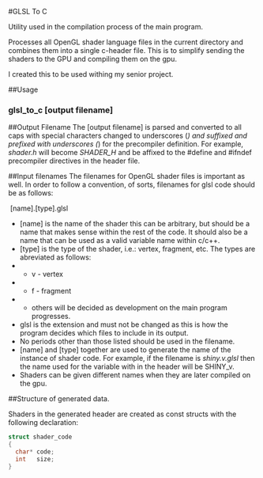 #GLSL To C

Utility used in the compilation process of the main program.

Processes all OpenGL shader language files in the current directory and
combines them into a single c-header file.  This is to simplify sending the
shaders to the GPU and compiling them on the gpu.

I created this to be used withing my senior project.

##Usage

### glsl_to_c [output filename]  
 
##Output Filename
The [output filename] is parsed and converted to all caps with special
characters changed to underscores (_) and suffixed and prefixed with
underscores (_) for the precompiler definition.  For example, *shader.h* will
become _SHADER_H_ and be affixed to the #define and #ifndef precompiler
directives in the header file.

##Input filenames
The filenames for OpenGL shader files is important as well.  In order to follow
a convention, of sorts, filenames for glsl code should be as follows:

&nbsp;[name].[type].glsl 


* [name] is the name of the shader this can be arbitrary, but should be a name
that makes sense within the rest of the code.  It should also be a name that
can be used as a valid variable name within c/c++.
* [type] is the type of the shader, i.e.: vertex, fragment, etc.  The types are
abreviated as follows:
* * v - vertex
* * f - fragment
* * others will be decided as development on the main program progresses.
* glsl is the extension and must not be changed as this is how the program
decides which files to include in its output.
* No periods other than those listed should be used in the filename.
* [name] and [type] together are used to generate the name of the instance of
shader code.  For example, if the filename is *shiny.v.glsl* then the name used
for the variable with in the header will be SHINY_v.
* Shaders can be given different names when they are later compiled on the gpu.

##Structure of generated data.

Shaders in the generated header are created as const structs with the following
declaration:  

```c
struct shader_code  
{  
  char* code;  
  int   size;  
}
```

